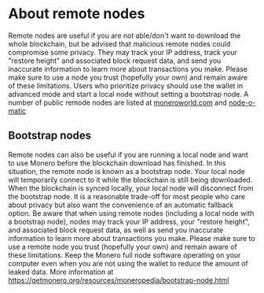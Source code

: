 # About remote nodes
Remote nodes are useful if you are not able/don't want to download the whole blockchain, but be advised that malicious remote nodes could compromise some privacy. They may track your IP address, track your "restore height" and associated block request data, and send you inaccurate information to learn more about transactions you make. Please make sure to use a node you trust (hopefully your own) and remain aware of these limitations. Users who prioritize privacy should use the wallet in advanced mode and start a local node without setting a bootstrap node. A number of public remode nodes are listed at [moneroworld.com](https://moneroworld.com) and [node-o-matic](https://node.pwned.systems)

## Bootstrap nodes
Remote nodes can also be useful if you are running a local node and want to use Monero before the blockchain download has finished. In this situation, the remote node is known as a bootstrap node. Your local node will temporarily connect to it while the blockchain is still being downloaded. When the blockchain is synced locally, your local node will disconnect from the bootstrap node. It is a reasonable trade-off for most people who care about privacy but also want the convenience of an automatic fallback option. Be aware that when using remote nodes (including a local node with a bootstrap node), nodes may track your IP address, your "restore height", and associated block request data, as well as send you inaccurate information to learn more about transactions you make. Please make sure to use a remote node you trust (hopefully your own) and remain aware of these limitations. Keep the Monero full node software operating on your computer even when you are not using the wallet to reduce the amount of leaked data. More information at https://getmonero.org/resources/moneropedia/bootstrap-node.html
